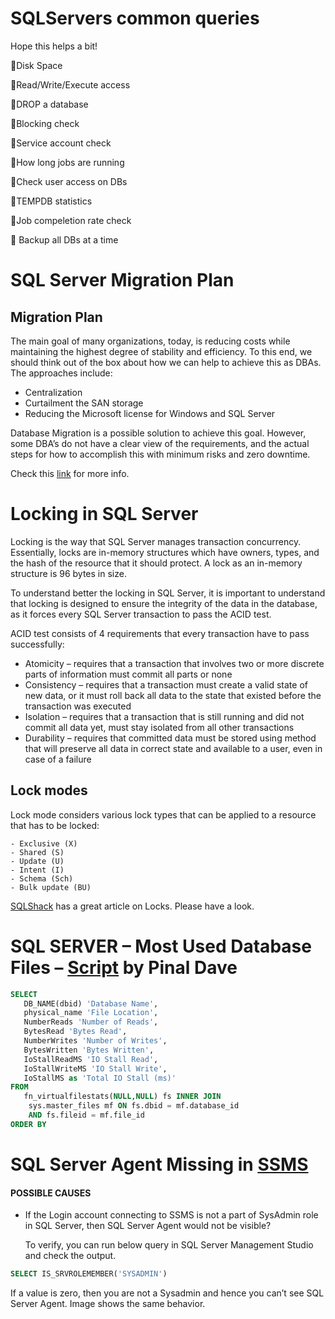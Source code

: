 # SQLServers common queries
Hope this helps a bit!

:maple_leaf:Disk Space

:grapes:Read/Write/Execute access

:watermelon:DROP a database

:pineapple:Blocking check

:apple:Service account check

:lemon:How long jobs are running

:tomato:Check user access on DBs

:mango:TEMPDB statistics

:pear:Job compeletion rate check

🌺 Backup all DBs at a time




# SQL Server Migration Plan
## Migration Plan
The main goal of many organizations, today, is reducing costs while maintaining the highest degree of stability and efficiency. To this end, we should think out of the box about how we can help to achieve this as DBAs. The approaches include:

   - Centralization
   - Curtailment the SAN storage
   - Reducing the Microsoft license for Windows and SQL Server

Database Migration is a possible solution to achieve this goal. However, some DBA’s do not have a clear view of the requirements, and the actual steps for how to accomplish this with minimum risks and zero downtime. 

Check this [link](https://www.sqlshack.com/sql-server-database-migration-best-practices-low-risk-downtime/) for more info.

#  Locking in SQL Server
Locking is the way that SQL Server manages transaction concurrency. Essentially, locks are in-memory structures which have owners, types, and the hash of the resource that it should protect. A lock as an in-memory structure is 96 bytes in size. 

To understand better the locking in SQL Server, it is important to understand that locking is designed to ensure the integrity of the data in the database, as it forces every SQL Server transaction to pass the ACID test. 

ACID test consists of 4 requirements that every transaction have to pass successfully: 

   - Atomicity – requires that a transaction that involves two or more discrete parts of information must commit all parts or none
   - Consistency – requires that a transaction must create a valid state of new data, or it must roll back all data to the state that existed before the transaction was executed
   - Isolation – requires that a transaction that is still running and did not commit all data yet, must stay isolated from all other transactions
   - Durability – requires that committed data must be stored using method that will preserve all data in correct state and available to a user, even in case of a failure

## Lock modes
Lock mode considers various lock types that can be applied to a resource that has to be locked:
 
    - Exclusive (X)
    - Shared (S)
    - Update (U)
    - Intent (I)
    - Schema (Sch)
    - Bulk update (BU)
    
[SQLShack](https://www.sqlshack.com/locking-sql-server/) has a great article on Locks. Please have a look.

# SQL SERVER – Most Used Database Files – [Script](https://blog.sqlauthority.com/2022/01/04/sql-server-most-used-database-files-script/) by Pinal Dave
```SQL
SELECT
   DB_NAME(dbid) 'Database Name',
   physical_name 'File Location',
   NumberReads 'Number of Reads',
   BytesRead 'Bytes Read',
   NumberWrites 'Number of Writes',
   BytesWritten 'Bytes Written',   
   IoStallReadMS 'IO Stall Read',
   IoStallWriteMS 'IO Stall Write',
   IoStallMS as 'Total IO Stall (ms)'
FROM
   fn_virtualfilestats(NULL,NULL) fs INNER JOIN
    sys.master_files mf ON fs.dbid = mf.database_id 
    AND fs.fileid = mf.file_id
ORDER BY
```

# SQL Server Agent Missing in [SSMS](https://blog.sqlauthority.com/2018/11/29/sql-server-sql-server-agent-missing-in-sql-server-management-studio-ssms/)
#### POSSIBLE CAUSES
- If the Login account connecting to SSMS is not a part of SysAdmin role in SQL Server, then SQL Server Agent would not be visible?

  To verify, you can run below query in SQL Server Management Studio and check the output.
```SQL	
SELECT IS_SRVROLEMEMBER('SYSADMIN')
```
  If a value is zero, then you are not a Sysadmin and hence you can’t see SQL Server Agent. Image shows the same behavior.

